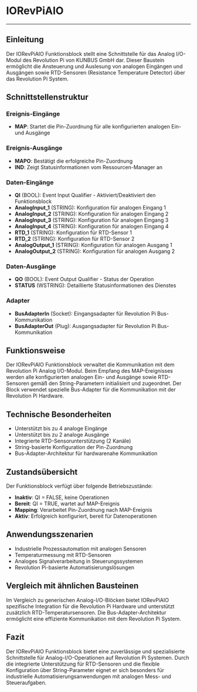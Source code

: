 # IORevPiAIO

* * * * * * * * * *

## Einleitung
Der IORevPiAIO Funktionsblock stellt eine Schnittstelle für das Analog I/O-Modul des Revolution Pi von KUNBUS GmbH dar. Dieser Baustein ermöglicht die Ansteuerung und Auslesung von analogen Eingängen und Ausgängen sowie RTD-Sensoren (Resistance Temperature Detector) über das Revolution Pi System.

## Schnittstellenstruktur

### **Ereignis-Eingänge**
- **MAP**: Startet die Pin-Zuordnung für alle konfigurierten analogen Ein- und Ausgänge

### **Ereignis-Ausgänge**
- **MAPO**: Bestätigt die erfolgreiche Pin-Zuordnung
- **IND**: Zeigt Statusinformationen vom Ressourcen-Manager an

### **Daten-Eingänge**
- **QI** (BOOL): Event Input Qualifier - Aktiviert/Deaktiviert den Funktionsblock
- **AnalogInput_1** (STRING): Konfiguration für analogen Eingang 1
- **AnalogInput_2** (STRING): Konfiguration für analogen Eingang 2  
- **AnalogInput_3** (STRING): Konfiguration für analogen Eingang 3
- **AnalogInput_4** (STRING): Konfiguration für analogen Eingang 4
- **RTD_1** (STRING): Konfiguration für RTD-Sensor 1
- **RTD_2** (STRING): Konfiguration für RTD-Sensor 2
- **AnalogOutput_1** (STRING): Konfiguration für analogen Ausgang 1
- **AnalogOutput_2** (STRING): Konfiguration für analogen Ausgang 2

### **Daten-Ausgänge**
- **QO** (BOOL): Event Output Qualifier - Status der Operation
- **STATUS** (WSTRING): Detaillierte Statusinformationen des Dienstes

### **Adapter**
- **BusAdapterIn** (Socket): Eingangsadapter für Revolution Pi Bus-Kommunikation
- **BusAdapterOut** (Plug): Ausgangsadapter für Revolution Pi Bus-Kommunikation

## Funktionsweise
Der IORevPiAIO Funktionsblock verwaltet die Kommunikation mit dem Revolution Pi Analog I/O-Modul. Beim Empfang des MAP-Ereignisses werden alle konfigurierten analogen Ein- und Ausgänge sowie RTD-Sensoren gemäß den String-Parametern initialisiert und zugeordnet. Der Block verwendet spezielle Bus-Adapter für die Kommunikation mit der Revolution Pi Hardware.

## Technische Besonderheiten
- Unterstützt bis zu 4 analoge Eingänge
- Unterstützt bis zu 2 analoge Ausgänge  
- Integrierte RTD-Sensorunterstützung (2 Kanäle)
- String-basierte Konfiguration der Pin-Zuordnung
- Bus-Adapter-Architektur für hardwarenahe Kommunikation

## Zustandsübersicht
Der Funktionsblock verfügt über folgende Betriebszustände:
- **Inaktiv**: QI = FALSE, keine Operationen
- **Bereit**: QI = TRUE, wartet auf MAP-Ereignis
- **Mapping**: Verarbeitet Pin-Zuordnung nach MAP-Ereignis
- **Aktiv**: Erfolgreich konfiguriert, bereit für Datenoperationen

## Anwendungsszenarien
- Industrielle Prozessautomation mit analogen Sensoren
- Temperaturmessung mit RTD-Sensoren
- Analoges Signalverarbeitung in Steuerungssystemen
- Revolution Pi-basierte Automatisierungslösungen

## Vergleich mit ähnlichen Bausteinen
Im Vergleich zu generischen Analog-I/O-Blöcken bietet IORevPiAIO spezifische Integration für die Revolution Pi Hardware und unterstützt zusätzlich RTD-Temperatursensoren. Die Bus-Adapter-Architektur ermöglicht eine effiziente Kommunikation mit dem Revolution Pi System.

## Fazit
Der IORevPiAIO Funktionsblock bietet eine zuverlässige und spezialisierte Schnittstelle für Analog-I/O-Operationen auf Revolution Pi Systemen. Durch die integrierte Unterstützung für RTD-Sensoren und die flexible Konfiguration über String-Parameter eignet er sich besonders für industrielle Automatisierungsanwendungen mit analogen Mess- und Steueraufgaben.